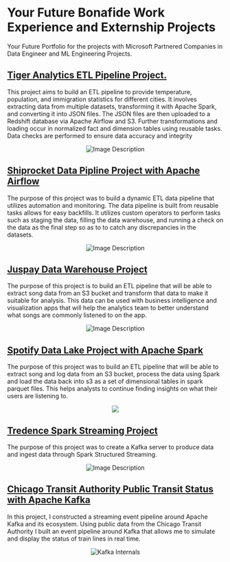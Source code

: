 # Your Future Bonafide Work Experience and Externship Projects 
Your Future Portfolio for the projects with Microsoft Partnered Companies in Data Engineer and ML Engineering Projects.

## [Tiger Analytics ETL Pipeline Project.](https://github.com/17mihir/Stackfolio-s-Data-Engineering-Captsone-Project.git)

This project aims to build an ETL pipeline to provide temperature, population, and immigration statistics for different cities. It involves extracting data from multiple datasets, transforming it with Apache Spark, and converting it into JSON files. The JSON files are then uploaded to a Redshift database via Apache Airflow and S3. Further transformations and loading occur in normalized fact and dimension tables using reusable tasks. Data checks are performed to ensure data accuracy and integrity
<p align="center">
  <img src="https://github.com/17mihir/Data-Engineering-Portfolio/assets/129212691/1fb45d41-e978-4ebf-b7d3-71706489e9a9" alt="Image Description">
</p>

## [Shiprocket Data Pipline Project with Apache Airflow](https://github.com/17mihir/Stackfolio-s-Sparkify-Data-Pipeline-Project-with-Apache-Airflow.git)

The purpose of this project was to build a dynamic ETL data pipeline that utilizes automation and monitoring. The data pipeline is built from reusable tasks allows for easy backfills. It utilizes custom operators to perform tasks such as staging the data, filling the data warehouse, and running a check on the data as the final step so as to to catch any discrepancies in the datasets.
<p align="center">
  <img src="https://github.com/17mihir/Data-Engineering-Portfolio/assets/129212691/f73c2db8-f323-44d7-bafe-c3370ec0e77c" alt="Image Description">
</p>

## [Juspay Data Warehouse Project](https://github.com/17mihir/Sparkify-Data-Warehouse-Project-for-song-play-analysis.git)

The purpose of this project is to build an ETL pipeline that will be able to extract song data from an S3 bucket and transform that data to make it suitable for analysis. This data can be used with business intelligence and visualization apps that will help the analytics team to better understand what songs are commonly listened to on the app.
<p align="center">
  <img src="https://github.com/17mihir/Data-Engineering-Portfolio/assets/129212691/e6e2c75b-eb79-43a3-b513-135da577be12" alt="Image Description">
</p>

## [Spotify Data Lake Project with Apache Spark](https://github.com/17mihir/Sparkify-Data-Lake-Project-with-Apache-Spark.git)

The purpose of this project was to build an ETL pipeline that will be able to extract song and log data from an S3 bucket, process the data using Spark and load the data back into s3 as a set of dimensional tables in spark parquet files. This helps analysts to continue finding insights on what their users are listening to.
<p align="center">
  <img src="https://github.com/17mihir/Data-Engineering-Portfolio/assets/129212691/099d5a45-1c97-43e0-9eb2-67b744ba03ef" />
</p>

## [Tredence Spark Streaming Project](https://github.com/17mihir/Spark-Streaming-Project.git)

The purpose of this project was to create a Kafka server to produce data and ingest data through Spark Structured Streaming.
<p align="center">
  <img src="https://github.com/17mihir/Data-Engineering-Portfolio/assets/129212691/6f423fb1-1611-4a69-8a68-adeaa64f3d59" alt="Image Description">
</p>

## [Chicago Transit Authority Public Transit Status with Apache Kafka](https://github.com/17mihir/Public-Transit-Status-with-Apache-Kafka.git)

In this project, I constructed a streaming event pipeline around Apache Kafka and its ecosystem. Using public data from the Chicago Transit Authority I built an event pipeline around Kafka that allows me to simulate and display the status of train lines in real time.
<p align="center">
    <img src="https://github.com/17mihir/Data-Engineering-Portfolio/assets/129212691/048c4ee5-8cd4-4771-9681-bdbe54326c25" alt="Kafka Internals">
</p>
